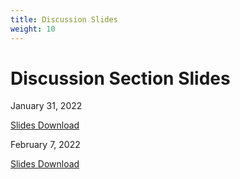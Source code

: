 ```yaml
---
title: Discussion Slides
weight: 10
---
```


# Discussion Section Slides

January 31, 2022

[Slides Download](ds1.pdf)


February 7, 2022

[Slides Download](ds2.pdf)
